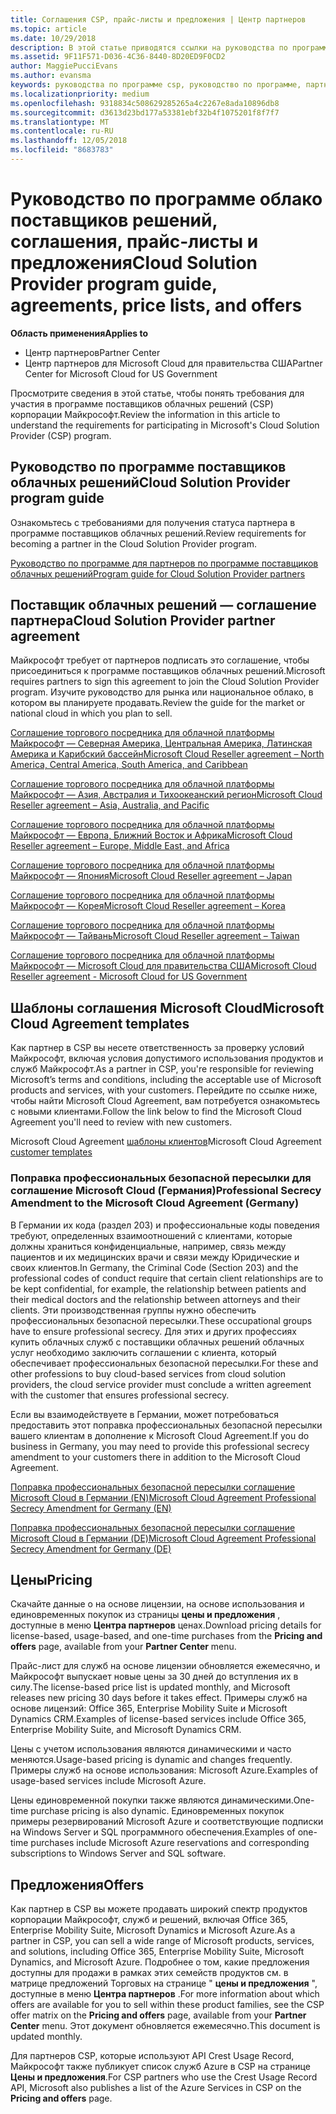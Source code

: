 ```yaml
---
title: Соглашения CSP, прайс-листы и предложения | Центр партнеров
ms.topic: article
ms.date: 10/29/2018
description: В этой статье приводятся ссылки на руководства по программе поставщиков облачных решений, соглашения партнеров, соглашения клиентов, прайс-листы и предложения.
ms.assetid: 9F11F571-D036-4C36-8440-8D20ED9F0CD2
author: MaggiePucciEvans
ms.author: evansma
keywords: руководства по программе csp, руководство по программе, партнерские соглашения, соглашение с клиентом, прейскуранты, предложения
ms.localizationpriority: medium
ms.openlocfilehash: 9318834c508629285265a4c2267e8ada10896db8
ms.sourcegitcommit: d3613d23bd177a53381ebf32b4f1075201f8f7f7
ms.translationtype: MT
ms.contentlocale: ru-RU
ms.lasthandoff: 12/05/2018
ms.locfileid: "8683783"
---
```

# <a name="cloud-solution-provider-program-guide-agreements-price-lists-and-offers"></a><span data-ttu-id="9b63a-104">Руководство по программе облако поставщиков решений, соглашения, прайс-листы и предложения</span><span class="sxs-lookup"><span data-stu-id="9b63a-104">Cloud Solution Provider program guide, agreements, price lists, and offers</span></span>

**<span data-ttu-id="9b63a-105">Область применения</span><span class="sxs-lookup"><span data-stu-id="9b63a-105">Applies to</span></span>**

-  <span data-ttu-id="9b63a-106">Центр партнеров</span><span class="sxs-lookup"><span data-stu-id="9b63a-106">Partner Center</span></span>
-  <span data-ttu-id="9b63a-107">Центр партнеров для Microsoft Cloud для правительства США</span><span class="sxs-lookup"><span data-stu-id="9b63a-107">Partner Center for Microsoft Cloud for US Government</span></span>


<span data-ttu-id="9b63a-108">Просмотрите сведения в этой статье, чтобы понять требования для участия в программе поставщиков облачных решений (CSP) корпорации Майкрософт.</span><span class="sxs-lookup"><span data-stu-id="9b63a-108">Review the information in this article to understand the requirements for participating in Microsoft's Cloud Solution Provider (CSP) program.</span></span> 

## <a name="cloud-solution-provider-program-guide"></a><span data-ttu-id="9b63a-109">Руководство по программе поставщиков облачных решений</span><span class="sxs-lookup"><span data-stu-id="9b63a-109">Cloud Solution Provider program guide</span></span>


<span data-ttu-id="9b63a-110">Ознакомьтесь с требованиями для получения статуса партнера в программе поставщиков облачных решений.</span><span class="sxs-lookup"><span data-stu-id="9b63a-110">Review requirements for becoming a partner in the Cloud Solution Provider program.</span></span>

[<span data-ttu-id="9b63a-111">Руководство по программе для партнеров по программе поставщиков облачных решений</span><span class="sxs-lookup"><span data-stu-id="9b63a-111">Program guide for Cloud Solution Provider partners</span></span>](http://go.microsoft.com/fwlink/p/?LinkId=617100)

## <a name="cloud-solution-provider-partner-agreement"></a><span data-ttu-id="9b63a-112">Поставщик облачных решений — соглашение партнера</span><span class="sxs-lookup"><span data-stu-id="9b63a-112">Cloud Solution Provider partner agreement</span></span>

<span data-ttu-id="9b63a-113">Майкрософт требует от партнеров подписать это соглашение, чтобы присоединиться к программе поставщиков облачных решений.</span><span class="sxs-lookup"><span data-stu-id="9b63a-113">Microsoft requires partners to sign this agreement to join the Cloud Solution Provider program.</span></span> <span data-ttu-id="9b63a-114">Изучите руководство для рынка или национальное облако, в котором вы планируете продавать.</span><span class="sxs-lookup"><span data-stu-id="9b63a-114">Review the guide for the market or national cloud in which you plan to sell.</span></span>

[<span data-ttu-id="9b63a-115">Соглашение торгового посредника для облачной платформы Майкрософт — Северная Америка, Центральная Америка, Латинская Америка и Карибский бассейн</span><span class="sxs-lookup"><span data-stu-id="9b63a-115">Microsoft Cloud Reseller agreement – North America, Central America, South America, and Caribbean</span></span>](http://download.microsoft.com/download/2/C/8/2C8CAC17-FCE7-4F51-9556-4D77C7022DF5/MCRA2018_AOC_ENG_Sep2018_CR.pdf)

[<span data-ttu-id="9b63a-116">Соглашение торгового посредника для облачной платформы Майкрософт — Азия, Австралия и Тихоокеанский регион</span><span class="sxs-lookup"><span data-stu-id="9b63a-116">Microsoft Cloud Reseller agreement – Asia, Australia, and Pacific</span></span>](http://download.microsoft.com/download/2/C/8/2C8CAC17-FCE7-4F51-9556-4D77C7022DF5/MCRA2018_APOC_ENG_Sep2018_CR.pdf)

[<span data-ttu-id="9b63a-117">Соглашение торгового посредника для облачной платформы Майкрософт — Европа, Ближний Восток и Африка</span><span class="sxs-lookup"><span data-stu-id="9b63a-117">Microsoft Cloud Reseller agreement – Europe, Middle East, and Africa</span></span>](http://download.microsoft.com/download/2/C/8/2C8CAC17-FCE7-4F51-9556-4D77C7022DF5/MCRA2018_EOC_ENG_Sep2018_CR.pdf)

[<span data-ttu-id="9b63a-118">Соглашение торгового посредника для облачной платформы Майкрософт — Япония</span><span class="sxs-lookup"><span data-stu-id="9b63a-118">Microsoft Cloud Reseller agreement – Japan</span></span>](http://download.microsoft.com/download/2/C/8/2C8CAC17-FCE7-4F51-9556-4D77C7022DF5/MCRA2018_JPN_ENG_Sep2018_CR.pdf)

[<span data-ttu-id="9b63a-119">Соглашение торгового посредника для облачной платформы Майкрософт — Корея</span><span class="sxs-lookup"><span data-stu-id="9b63a-119">Microsoft Cloud Reseller agreement – Korea</span></span>](http://download.microsoft.com/download/2/C/8/2C8CAC17-FCE7-4F51-9556-4D77C7022DF5/MCRA2018_KOR_ENG_Sep2018_CR.pdf)

[<span data-ttu-id="9b63a-120">Соглашение торгового посредника для облачной платформы Майкрософт — Тайвань</span><span class="sxs-lookup"><span data-stu-id="9b63a-120">Microsoft Cloud Reseller agreement – Taiwan</span></span>](http://download.microsoft.com/download/2/C/8/2C8CAC17-FCE7-4F51-9556-4D77C7022DF5/MCRA2018_TAI_ENG_Sep2018_CR.pdf)

[<span data-ttu-id="9b63a-121">Соглашение торгового посредника для облачной платформы Майкрософт — Microsoft Cloud для правительства США</span><span class="sxs-lookup"><span data-stu-id="9b63a-121">Microsoft Cloud Reseller agreement - Microsoft Cloud for US Government</span></span>](http://download.microsoft.com/download/2/C/8/2C8CAC17-FCE7-4F51-9556-4D77C7022DF5/MCRA2018_AOC_USGCC_ENG_Sep2018_CR.pdf)


## <a name="microsoft-cloud-agreement-templates"></a><span data-ttu-id="9b63a-122">Шаблоны соглашения Microsoft Cloud</span><span class="sxs-lookup"><span data-stu-id="9b63a-122">Microsoft Cloud Agreement templates</span></span>

<span data-ttu-id="9b63a-123">Как партнер в CSP вы несете ответственность за проверку условий Майкрософт, включая условия допустимого использования продуктов и служб Майкрософт.</span><span class="sxs-lookup"><span data-stu-id="9b63a-123">As a partner in CSP, you're responsible for reviewing Microsoft’s terms and conditions, including the acceptable use of Microsoft products and services, with your customers.</span></span> <span data-ttu-id="9b63a-124">Перейдите по ссылке ниже, чтобы найти Microsoft Cloud Agreement, вам потребуется ознакомьтесь с новыми клиентами.</span><span class="sxs-lookup"><span data-stu-id="9b63a-124">Follow the link below to find the Microsoft Cloud Agreement you'll need to review with new customers.</span></span> 

<span data-ttu-id="9b63a-125">Microsoft Cloud Agreement [шаблоны клиентов](agreements.md)</span><span class="sxs-lookup"><span data-stu-id="9b63a-125">Microsoft Cloud Agreement [customer templates](agreements.md)</span></span>

### <a name="professional-secrecy-amendment-to-the-microsoft-cloud-agreement-germany"></a><span data-ttu-id="9b63a-126">Поправка профессиональных безопасной пересылки для соглашение Microsoft Cloud (Германия)</span><span class="sxs-lookup"><span data-stu-id="9b63a-126">Professional Secrecy Amendment to the Microsoft Cloud Agreement (Germany)</span></span>

<span data-ttu-id="9b63a-127">В Германии их кода (раздел 203) и профессиональные коды поведения требуют, определенных взаимоотношений с клиентами, которые должны храниться конфиденциальные, например, связь между пациентов и их медицинских врачи и связи между Юридические и своих клиентов.</span><span class="sxs-lookup"><span data-stu-id="9b63a-127">In Germany, the Criminal Code (Section 203) and the professional codes of conduct require that certain client relationships are to be kept confidential, for example, the relationship between patients and their medical doctors and the relationship between attorneys and their clients.</span></span> <span data-ttu-id="9b63a-128">Эти производственная группы нужно обеспечить профессиональных безопасной пересылки.</span><span class="sxs-lookup"><span data-stu-id="9b63a-128">These occupational groups have to ensure professional secrecy.</span></span> <span data-ttu-id="9b63a-129">Для этих и других профессиях купить облачных служб с поставщики облачных решений облачных услуг необходимо заключить соглашении с клиента, который обеспечивает профессиональных безопасной пересылки.</span><span class="sxs-lookup"><span data-stu-id="9b63a-129">For these and other professions to buy cloud-based services from cloud solution providers, the cloud service provider must conclude a written agreement with the customer that ensures professional secrecy.</span></span> 

<span data-ttu-id="9b63a-130">Если вы взаимодействуете в Германии, может потребоваться предоставить этот поправка профессиональных безопасной пересылки вашего клиентам в дополнение к Microsoft Cloud Agreement.</span><span class="sxs-lookup"><span data-stu-id="9b63a-130">If you do business in Germany, you may need to provide this professional secrecy amendment to your customers there in addition to the Microsoft Cloud Agreement.</span></span>

[<span data-ttu-id="9b63a-131">Поправка профессиональных безопасной пересылки соглашение Microsoft Cloud в Германии (EN)</span><span class="sxs-lookup"><span data-stu-id="9b63a-131">Microsoft Cloud Agreement Professional Secrecy Amendment for Germany (EN)</span></span>](https://go.microsoft.com/fwlink/?linkid=2030827&clcid=0x409)

[<span data-ttu-id="9b63a-132">Поправка профессиональных безопасной пересылки соглашение Microsoft Cloud в Германии (DE)</span><span class="sxs-lookup"><span data-stu-id="9b63a-132">Microsoft Cloud Agreement Professional Secrecy Amendment for Germany (DE)</span></span>](https://go.microsoft.com/fwlink/?linkid=2030827&clcid=0x407)


## <a name="pricing"></a><span data-ttu-id="9b63a-133">Цены</span><span class="sxs-lookup"><span data-stu-id="9b63a-133">Pricing</span></span>


<span data-ttu-id="9b63a-134">Скачайте данные о на основе лицензии, на основе использования и единовременных покупок из страницы **цены и предложения** , доступные в меню **Центра партнеров** ценах.</span><span class="sxs-lookup"><span data-stu-id="9b63a-134">Download pricing details for license-based, usage-based, and one-time purchases from the **Pricing and offers** page, available from your **Partner Center** menu.</span></span> 

<span data-ttu-id="9b63a-135">Прайс-лист для служб на основе лицензии обновляется ежемесячно, и Майкрософт выпускает новые цены за 30 дней до вступления их в силу.</span><span class="sxs-lookup"><span data-stu-id="9b63a-135">The license-based price list is updated monthly, and Microsoft releases new pricing 30 days before it takes effect.</span></span> <span data-ttu-id="9b63a-136">Примеры служб на основе лицензий: Office 365, Enterprise Mobility Suite и Microsoft Dynamics CRM.</span><span class="sxs-lookup"><span data-stu-id="9b63a-136">Examples of license-based services include Office 365, Enterprise Mobility Suite, and Microsoft Dynamics CRM.</span></span> 

<span data-ttu-id="9b63a-137">Цены с учетом использования являются динамическими и часто меняются.</span><span class="sxs-lookup"><span data-stu-id="9b63a-137">Usage-based pricing is dynamic and changes frequently.</span></span> <span data-ttu-id="9b63a-138">Примеры служб на основе использования: Microsoft Azure.</span><span class="sxs-lookup"><span data-stu-id="9b63a-138">Examples of usage-based services include Microsoft Azure.</span></span>

<span data-ttu-id="9b63a-139">Цены единовременной покупки также являются динамическими.</span><span class="sxs-lookup"><span data-stu-id="9b63a-139">One-time purchase pricing is also dynamic.</span></span> <span data-ttu-id="9b63a-140">Единовременных покупок примеры резервирований Microsoft Azure и соответствующие подписки на Windows Server и SQL программного обеспечения.</span><span class="sxs-lookup"><span data-stu-id="9b63a-140">Examples of one-time purchases include Microsoft Azure reservations and corresponding subscriptions to Windows Server and SQL software.</span></span> 


## <a name="offers"></a><span data-ttu-id="9b63a-141">Предложения</span><span class="sxs-lookup"><span data-stu-id="9b63a-141">Offers</span></span>


<span data-ttu-id="9b63a-142">Как партнер в CSP вы можете продавать широкий спектр продуктов корпорации Майкрософт, служб и решений, включая Office 365, Enterprise Mobility Suite, Microsoft Dynamics и Microsoft Azure.</span><span class="sxs-lookup"><span data-stu-id="9b63a-142">As a partner in CSP, you can sell a wide range of Microsoft products, services, and solutions, including Office 365, Enterprise Mobility Suite, Microsoft Dynamics, and Microsoft Azure.</span></span> <span data-ttu-id="9b63a-143">Подробнее о том, какие предложения доступны для продажи в рамках этих семейств продуктов см. в матрице предложений Торговых на странице " **цены и предложения** ", доступные в меню **Центра партнеров** .</span><span class="sxs-lookup"><span data-stu-id="9b63a-143">For more information about which offers are available for you to sell within these product families, see the CSP offer matrix on the **Pricing and offers** page, available from your **Partner Center** menu.</span></span> <span data-ttu-id="9b63a-144">Этот документ обновляется ежемесячно.</span><span class="sxs-lookup"><span data-stu-id="9b63a-144">This document is updated monthly.</span></span>

<span data-ttu-id="9b63a-145">Для партнеров CSP, которые используют API Crest Usage Record, Майкрософт также публикует список служб Azure в CSP на странице **Цены и предложения**.</span><span class="sxs-lookup"><span data-stu-id="9b63a-145">For CSP partners who use the Crest Usage Record API, Microsoft also publishes a list of the Azure Services in CSP on the **Pricing and offers** page.</span></span>


